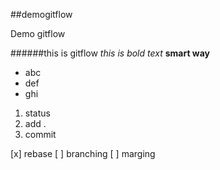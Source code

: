 ##demogitflow

Demo gitflow

######this is gitflow
*this is bold text*
**smart way**

- abc
- def
- ghi


1. status
2. add .
3. commit

[x]  rebase
[ ]  branching
[ ]  marging
